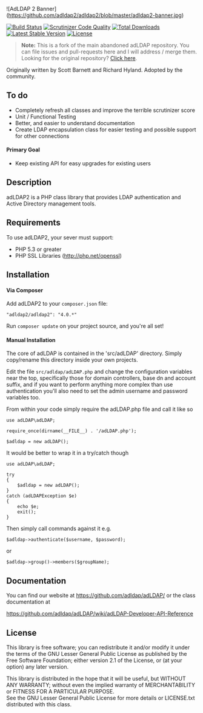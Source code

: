 ![AdLDAP 2 Banner]
(https://github.com/adldap2/adldap2/blob/master/adldap2-banner.jpg)

[![Build Status](https://travis-ci.org/adLDAP2/adLDAP2.svg)](https://travis-ci.org/adLDAP2/adLDAP2)
[![Scrutinizer Code Quality](https://scrutinizer-ci.com/g/adLDAP2/adLDAP2/badges/quality-score.png?b=master)](https://scrutinizer-ci.com/g/adLDAP2/adLDAP2/?branch=master)
[![Total Downloads](https://poser.pugx.org/adldap2/adldap2/downloads.svg)](https://packagist.org/packages/adldap2/adldap2)
[![Latest Stable Version](https://poser.pugx.org/adldap2/adldap2/v/stable.svg)](https://packagist.org/packages/adldap2/adldap2)
[![License](https://poser.pugx.org/adldap2/adldap2/license.svg)](https://packagist.org/packages/adldap2/adldap2)

> **Note:** This is a fork of the main abandoned adLDAP repository. You can file issues and pull-requests here and I will address / merge them.
> Looking for the original repository? [Click here](https://github.com/adLDAP/adLDAP).

Originally written by Scott Barnett and Richard Hyland. Adopted by the community.

## To do

- Completely refresh all classes and improve the terrible scrutinizer score
- Unit / Functional Testing
- Better, and easier to understand documentation
- Create LDAP encapsulation class for easier testing and possible support for other connections

#### Primary Goal

- Keep existing API for easy upgrades for existing users

## Description

adLDAP2 is a PHP class library that provides LDAP authentication and Active Directory management tools.

## Requirements

To use adLDAP2, your sever must support:

- PHP 5.3 or greater
- PHP SSL Libraries (http://php.net/openssl)

## Installation

#### Via Composer

Add adLDAP2 to your `composer.json` file:

    "adldap2/adldap2": "4.0.*"

Run `composer update` on your project source, and you're all set!

#### Manual Installation

The core of adLDAP is contained in the 'src/adLDAP' directory.  Simply copy/rename this directory inside your own
projects.

Edit the file ``src/adldap/adLDAP.php`` and change the configuration variables near the top, specifically
those for domain controllers, base dn and account suffix, and if you want to perform anything more complex
than use authentication you'll also need to set the admin username and password variables too.

From within your code simply require the adLDAP.php file and call it like so

    use adLDAP\adLDAP;
    
    require_once(dirname(__FILE__) . '/adLDAP.php');
    
    $adldap = new adLDAP();

It would be better to wrap it in a try/catch though

    use adLDAP\adLDAP;
    
    try
    {
        $adldap = new adLDAP();
    }
    catch (adLDAPException $e)
    {
        echo $e;
        exit();   
    }

Then simply call commands against it e.g.

``$adldap->authenticate($username, $password);``

or 

``$adldap->group()->members($groupName);``

## Documentation

You can find our website at https://github.com/adldap/adLDAP/ or the class documentation at

https://github.com/adldap/adLDAP/wiki/adLDAP-Developer-API-Reference

## License

This library is free software; you can redistribute it and/or modify it under the terms of the 
GNU Lesser General Public License as published by the Free Software Foundation; either
version 2.1 of the License, or (at your option) any later version.

This library is distributed in the hope that it will be useful, but WITHOUT ANY WARRANTY; 
without even the implied warranty of MERCHANTABILITY or FITNESS FOR A PARTICULAR PURPOSE.  
See the GNU Lesser General Public License for more details or LICENSE.txt distributed with
this class.
